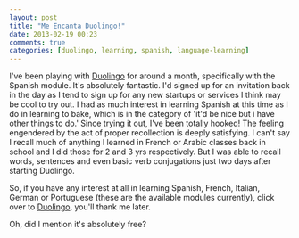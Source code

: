 ```yaml
---
layout: post
title: "Me Encanta Duolingo!"
date: 2013-02-19 00:23
comments: true
categories: [duolingo, learning, spanish, language-learning]
---
```

I've been playing with [Duolingo](http://www.duolingo.com) for around a month, specifically with the Spanish module. It's absolutely fantastic. I'd signed up for an invitation back in the day as I tend to sign up for any new startups or services I think may be cool to try out. I had as much interest in learning Spanish at this time as I do in learning to bake, which is in the category of 'it'd be nice but i have other things to do.' Since trying it out, I've been totally hooked! The feeling engendered by the act of proper recollection is deeply satisfying. I can't say I recall much of anything I learned in French or Arabic classes back in school and I did those for 2 and 3 yrs respectively. But I was able to recall words, sentences and even basic verb conjugations just two days after starting Duolingo. 

So, if you have any interest at all in learning Spanish, French, Italian, German or Portuguese (these are the available modules currently), click over to [Duolingo](http://www.duolingo.com), you'll thank me later. 

Oh, did I mention it's absolutely free? 
